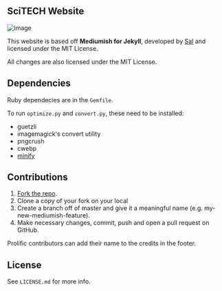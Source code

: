 ## SciTECH Website 

![image](https://scitech.homelabs.space/screenshot-github.jpg)


This website is based off **Mediumish for Jekyll**, developed by [Sal](https://www.wowthemes.net) and licensed under the MIT License.

All changes are also licensed under the MIT License. 


## Dependencies 
Ruby dependecies are in the `Gemfile`. 

To run `optimize.py` and `convert.py`, these need to be installed:
- guetzli
- imagemagick's convert utility
- pngcrush
- cwebp
- [minify](https://github.com/tdewolff/minify)

## Contributions
1. [Fork the repo](https://github.com/innovativeinventor/scitech).
2. Clone a copy of your fork on your local
3. Create a branch off of master and give it a meaningful name (e.g. my-new-mediumish-feature).
4. Make necessary changes, commit, push and open a pull request on GitHub.

Prolific contributors can add their name to the credits in the footer.

## License
See `LICENSE.md` for more info.
